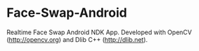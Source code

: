 # Face-Swap-Android
Realtime Face Swap Android NDK App. Developed with OpenCV (http://opencv.org) and Dlib C++ (http://dlib.net).
